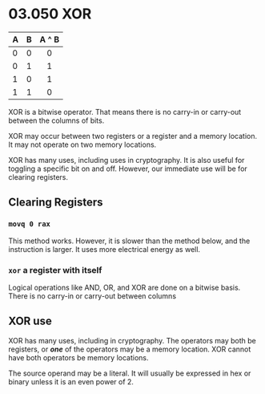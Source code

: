 # 03.050 XOR

A|B|A **^** B
---|---|:---:
0|0|0
0|1|1
1|0|1
1|1|0


XOR is a bitwise operator.  That means there is no carry-in or carry-out between the columns of bits.

XOR may occur between two registers or a register and a memory location.  It may not operate on two memory locations.

XOR has many uses, including uses in cryptography.  It is also useful for toggling a specific bit on and off.  However, our immediate use will be for clearing registers.

## Clearing Registers

### `movq 0 rax`

This method works.  However, it is slower than the method below, and the instruction is larger.  It uses more electrical energy as well.

### `xor` a register with itself

Logical operations like AND, OR, and XOR are done on a bitwise basis.  There is no carry-in or carry-out between columns

## XOR use

XOR has many uses, including in cryptography.  The operators may both be registers, or ***one*** of the operators may be a memory location.  XOR cannot have both operators be memory locations.

The source operand may be a literal.  It will usually be expressed in hex or binary unless it is an even power of 2.


